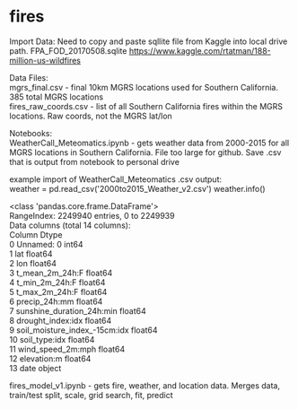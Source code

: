 # fires
Import Data: Need to copy and paste sqllite file from Kaggle into local drive path.
FPA_FOD_20170508.sqlite https://www.kaggle.com/rtatman/188-million-us-wildfires

Data Files:  
mgrs_final.csv - final 10km MGRS locations used for Southern California.  385 total MGRS locations     
fires_raw_coords.csv - list of all Southern California fires within the MGRS locations.  Raw coords, not the MGRS lat/lon

Notebooks:    
WeatherCall_Meteomatics.ipynb - gets weather data from 2000-2015 for all MGRS locations in Southern California.  File too large for github.  Save .csv that is output from notebook to personal drive     

example import of WeatherCall_Meteomatics .csv output:           
weather = pd.read_csv('2000to2015_Weather_v2.csv')
weather.info()   

<class 'pandas.core.frame.DataFrame'>   
RangeIndex: 2249940 entries, 0 to 2249939   
Data columns (total 14 columns):   
     Column                         Dtype     
 0   Unnamed: 0                     int64     
 1   lat                            float64   
 2   lon                            float64   
 3   t_mean_2m_24h:F                float64   
 4   t_min_2m_24h:F                 float64   
 5   t_max_2m_24h:F                 float64   
 6   precip_24h:mm                  float64   
 7   sunshine_duration_24h:min      float64   
 8   drought_index:idx              float64   
 9   soil_moisture_index_-15cm:idx  float64   
 10  soil_type:idx                  float64   
 11  wind_speed_2m:mph              float64   
 12  elevation:m                    float64   
 13  date                           object    

fires_model_v1.ipynb - gets fire, weather, and location data.  Merges data, train/test split, scale, grid search, fit, predict

